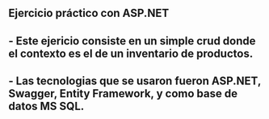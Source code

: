 ## Ejercicio práctico con ASP.NET
## - Este ejericio consiste en un simple crud donde el contexto es el de un inventario de productos.
## - Las tecnologias que se usaron fueron ASP.NET, Swagger, Entity Framework, y como base de datos MS SQL.
